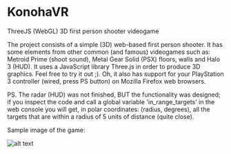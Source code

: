 # KonohaVR
ThreeJS (WebGL) 3D first person shooter videogame

The project consists of a simple (3D) web-based first person shooter. It has some elements from other common (and famous) videogames such as: Metroid Prime (shoot sound), Metal Gear Solid (PSX) floors, walls and Halo 3 (HUD). It uses a JavaScript library Three.js in order to produce 3D graphics. Feel free to try it out ;). Oh, it also has support for your PlayStation 3 controller (wired, press PS button) on Mozilla Firefox web browsers.

PS. The radar (HUD) was not finished, BUT the functionality was designed; if you inspect the code and call a global variable 'in_range_targets' in the web console you will get, in polar coordinates: (radius, degrees), all the targets that are within a radius of 5 units of distance (quite close).

Sample image of the game:

![alt text](https://github.com/konoha71/KonohaVR/blob/master/sampleScreeshot1440x900.PNG)
